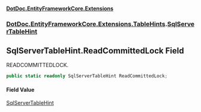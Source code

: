 #### [DotDoc\.EntityFrameworkCore\.Extensions](index.md 'index')
### [DotDoc\.EntityFrameworkCore\.Extensions\.TableHints](DotDoc.EntityFrameworkCore.Extensions.TableHints.md 'DotDoc\.EntityFrameworkCore\.Extensions\.TableHints').[SqlServerTableHint](SqlServerTableHint.md 'DotDoc\.EntityFrameworkCore\.Extensions\.TableHints\.SqlServerTableHint')

## SqlServerTableHint\.ReadCommittedLock Field

READCOMMITTEDLOCK\.

```csharp
public static readonly SqlServerTableHint ReadCommittedLock;
```

#### Field Value
[SqlServerTableHint](SqlServerTableHint.md 'DotDoc\.EntityFrameworkCore\.Extensions\.TableHints\.SqlServerTableHint')